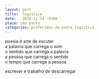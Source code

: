 ```yaml
---
layout: post
title:  logística
date:   2018-11-24 -0300
place: são paulo
categories: preferidas-da-poeta logistica
---
```


<!--more-->

poesia é arte de escutar  
a palavra que carrega o som  
o sentido que carrega a palavra  
a pessoa que carrega o sentido  
o tempo que carrega a pessoa  

escrever é trabalho de descarregar
